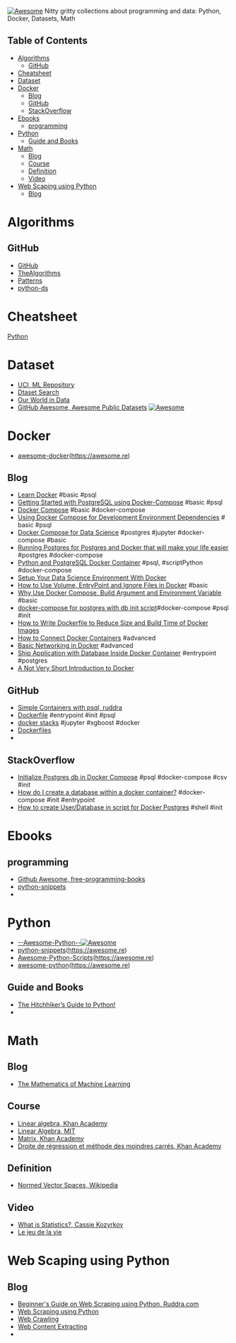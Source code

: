 [![Awesome](https://awesome.re/badge.svg)](https://awesome.re)
Nitty gritty collections about programming and data: Python, Docker, Datasets, Math


## Table of Contents

- [Algorithms](#algorithms)
  - [GitHub](#github)
- [Cheatsheet](#cheatsheet)
- [Dataset](#dataset)
- [Docker](#docker)
  - [Blog](#blog)
  - [GitHub](#github-1)
  - [StackOverflow](#stackoverflow)
- [Ebooks](#ebooks)
  - [programming](#programming)
- [Python](#python)
  - [Guide and Books](#guide-and-books)
- [Math](#math)
  - [Blog](#blog-1)
  - [Course](#course)
  - [Definition](#definition)
  - [Video](#video)
- [Web Scaping using Python](#web-scaping-using-python)
  - [Blog](#blog-2)

# Algorithms
## GitHub
- [GitHub](https://github.com/keon/algorithms/tree/master/algorithms)
- [TheAlgorithms](https://github.com/TheAlgorithms/Python)
- [Patterns](https://github.com/faif/python-patterns)
- [python-ds](https://github.com/prabhupant/python-ds)
  
# Cheatsheet
[Python](https://www.pythoncheatsheet.org/)

# Dataset
- [UCI, ML Repository](https://archive.ics.uci.edu/ml/datasets.php)
- [Dtaset Search](https://datasetsearch.research.google.com/)
- [Our World in Data](https://ourworldindata.org/)
- [GitHub Awesome, Awesome Public Datasets](https://github.com/awesomedata/awesome-public-datasets/blob/master/README.rst) [![Awesome](https://awesome.re/badge.svg)](https://awesome.re)




# Docker
- [awesome-docker](https://github.com/veggiemonk/awesome-docker)(https://awesome.re)
## Blog
- [Learn Docker](https://dev.to/azure/docker-from-the-beginning-partiv-mi6) #basic #psql
- [Getting Started with PostgreSQL using Docker-Compose](https://medium.com/analytics-vidhya/getting-started-with-postgresql-using-docker-compose-34d6b808c47c) #basic #psql
- [Docker Compose](https://web.leikir.io/docker-compose-un-outil-desormais-indispensable/) #basic #docker-compose
- [Using Docker Compose for Development Environment Dependencies](https://vsupalov.com/flask-docker-compose-development-dependencies/) # basic #psql
- [Docker Compose for Data Science](https://www.andrewmahon.info/blog/docker-compose-data-science) #postgres #jupyter #docker-compose #basic
- [Running Postgres for Postgres and Docker that will make your life easier](https://martinheinz.dev/blog/3) #postgres #docker-compose
- [Python and PostgreSQL Docker Container](https://kb.objectrocket.com/postgresql/python-and-postgresql-docker-container-part-2-1063) #psql, #scriptPython #docker-compose
- [Setup Your Data Science Environment With Docker](https://towardsdatascience.com/hands-on-setup-your-data-environment-with-docker-dca629607148)
- [How to Use Volume, EntryPoint and Ignore Files in Docker](https://ruddra.com/docker-volume-entrypoint-ignorefile/) #basic
- [Why Use Docker Compose, Build Argument and Environment Variable](https://ruddra.com/docker-compose-arg-env/) #basic
- [docker-compose for postgres with db init script](https://til.cybertec-postgresql.com/post/2019-11-06-dockercompose-for-postgres-with-db-init-script/)#docker-compose #psql #init
- [How to Write Dockerfile to Reduce Size and Build Time of Docker Images](https://ruddra.com/docker-write-dockerfile-and-reduce-size-build-time-for-image/)
- [How to Connect Docker Containers](https://www.linode.com/docs/guides/docker-container-communication/) #advanced
- [Basic Networking in Docker](https://ruddra.com/networking-with-docker/) #advanced
- [Ship Application with Database Inside Docker Container](https://ruddra.com/docker-ship-database-with-container/) #entrypoint #postgres
- [A Not Very Short Introduction to Docker](https://blog.jayway.com/2015/03/21/a-not-very-short-introduction-to-docker/)
## GitHub
- [Simple Containers with psql, ruddra](https://github.com/ruddra/ship-app-with-db-docker/tree/master/python-postgres-docker)
- [Dockerfile](https://github.com/MartinHeinz/blog-backend/blob/master/postgres/Dockerfile) #entrypoint #init #psql
- [docker stacks](https://github.com/jupyter/docker-stacks/blob/master/docs/using/recipes.md) #jupyter #xgboost #docker
- [Dockerfiles](https://github.com/vimagick/dockerfiles)
- 

## StackOverflow
- [Initialize Postgres db in Docker Compose](https://stackoverflow.com/questions/56643961/initialize-postgres-db-in-docker-compose) #psql #docker-compose #csv #init
- [How do I create a database within a docker container?](https://stackoverflow.com/questions/49024243/how-do-i-create-a-database-within-a-docker-container-using-only-the-docker-compo) #docker-compose #init #entrypoint
- [How to create User/Database in script for Docker Postgres](https://stackoverflow.com/questions/26598738/how-to-create-user-database-in-script-for-docker-postgres) #shell #init 

# Ebooks
## programming
- [Github Awesome, free-programming-books](https://github.com/EbookFoundation/free-programming-books#readme)
- [python-snippets](https://github.com/progrmoiz/python-snippets)
- 

# Python
- [--Awesome-Python--](https://github.com/JoMingyu/--Awesome-Python--)[![Awesome](https://awesome.re/badge.svg)](https://awesome.re)
- [python-snippets](https://github.com/progrmoiz/python-snippets)(https://awesome.re)
- [Awesome-Python-Scripts](https://github.com/ankitdobhal/Awesome-Python-Scripts)(https://awesome.re)
- [awesome-python](https://github.com/vinta/awesome-python)(https://awesome.re)
## Guide and Books
- [The Hitchhiker’s Guide to Python!](https://docs.python-guide.org/#the-hitchhiker-s-guide-to-python)
- 
# Math
## Blog
- [The Mathematics of Machine Learning](https://towardsdatascience.com/the-mathematics-of-machine-learning-894f046c568)
## Course
- [Linear algebra, Khan Academy ](https://www.khanacademy.org/math/linear-algebra)
- [Linear Algebra, MIT](https://ocw.mit.edu/courses/mathematics/18-06-linear-algebra-spring-2010/index.htm)
- [Matrix, Khan Academy](https://www.khanacademy.org/math/precalculus-2018/precalc-matrices)
- [Droite de régression et méthode des moindres carrés, Khan Academy](https://fr.khanacademy.org/math/statistics-probability/describing-relationships-quantitative-data#more-on-regression)
## Definition
- [Normed Vector Spaces, Wikipedia](https://en.wikipedia.org/wiki/Norm_(mathematics)#Euclidean_norm)
## Video
- [What is Statistics?, Cassie Kozyrkov](https://www.youtube.com/watch?v=OJt-k9h9pmk&list=PLRKtJ4IpxJpBxX2S9wXJUhB1_ha3ADFpF)
- [Le jeu de la vie](https://scienceetonnante.com/2017/12/08/le-jeu-de-la-vie/)

# Web Scaping using Python
## Blog
- [Beginner's Guide on Web Scraping using Python, Ruddra.com](https://ruddra.com/beginners-guide-on-scraping-using-python/)
- [Web Scraping using Python](https://www.datacamp.com/community/tutorials/web-scraping-using-python)
- [Web Crawling](https://github.com/vinta/awesome-python#web-content-extracting)
- [Web Content Extracting](https://github.com/vinta/awesome-python#web-content-extracting)
- 